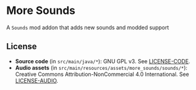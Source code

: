 # More Sounds
 A `Sounds` mod addon that adds new sounds and modded support

## License

- **Source code** (in `src/main/java/*`): GNU GPL v3. See [LICENSE-CODE](LICENSE).
- **Audio assets** (in `src/main/resources/assets/more_sounds/sounds/*`): Creative Commons Attribution-NonCommercial 4.0 International. See [LICENSE-AUDIO](LICENSE-AUDIO).
